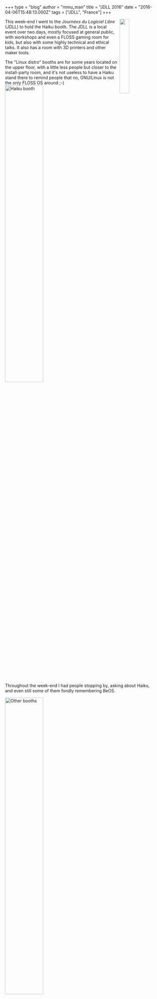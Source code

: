 +++
type = "blog"
author = "mmu_man"
title = "JDLL 2016"
date = "2016-04-06T15:48:13.000Z"
tags = ["JDLL", "France"]
+++

<img src="/files/DSCN3972.JPG" width="25%" height="25%" align="right" alt="">This week-end I went to the <em>Journées du Logiciel Libre</em> (JDLL) to hold the Haiku booth. The JDLL is a local event over two days, mostly focused at general public, with workshops and even a FLOSS gaming room for kids, but also with some highly technical and ethical talks. It also has a room with 3D printers and other maker tools.

<!--more-->

The "Linux distro" booths are for some years located on the upper floor, with a little less people but closer to the install-party room, and it's not useless to have a Haiku stand there to remind people that no, GNU/Linux is not the only FLOSS OS around ;-)
<img src="/files/DSCN3987.JPG" width="50%" height="50%" title="Haiku booth" alt="Haiku booth">

Throughout the week-end I had people stopping by, asking about Haiku, and even still some of them fondly remembering BeOS.

<img src="/files/DSCN4001.JPG" width="50%" height="50%" title="Other booths" alt="Other booths">

I also managed to attend some talks, mostly the keynotes by people such as <a href="https://twitter.com/nitot">Tristan Nitot</a> (ex Mozilla, now at Cozy Cloud (I'll have to look at porting their in-development desktop client…)), <a href="https://twitter.com/laurentchemla">Laurent Chemla</a> (Caliopen).
Although I didn't propose any Haiku-related talk this time, I did participate in the lightning talk session, to show <a href="https://opentoonz.github.io/">OpenToonz</a> running on GNU/Linux (I participated in <a href="https://github.com/opentoonz/opentoonz/pull/51">the porting effort</a> that made it run in less than a week after the opensourcing, and maybe someday we'll get it on Haiku as well), and also to talk about <a href="http://github.com/mmuman/RadioTimer">the little HTML5 tool I wrote</a> to help me record show for a local radio station.

<img src="/files/shot_ancestris_splash.png" width="25%" height="25%" title="Other booths" alt="Other booths" align="center">
I also took the opportunity to test some software presented at other stands, like <a href="http://www.ancestris.org/">Ancestris</a>, which is a genealogy suite written in Java, and actually works surprisingly well on our OpenJDK.
<img src="/files/shot_ancestris.png" width="50%" height="50%" title="Other booths" alt="Other booths" align="center">
I'd just need to figure out why plugins fails to install, and package it!
